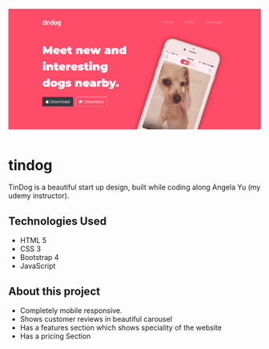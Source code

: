 ![tindog website landing page](https://github.com/irfansk-22/tindog/blob/master/images/home.png)

# tindog
TinDog is a beautiful start up design, built while coding along Angela Yu (my udemy instructor).  

## Technologies Used 

- HTML 5
- CSS 3
- Bootstrap 4
- JavaScript

## About this project

- Completely mobile responsive.
- Shows customer reviews in beautiful carousel
- Has a features section which shows speciality of the website 
- Has a pricing Section